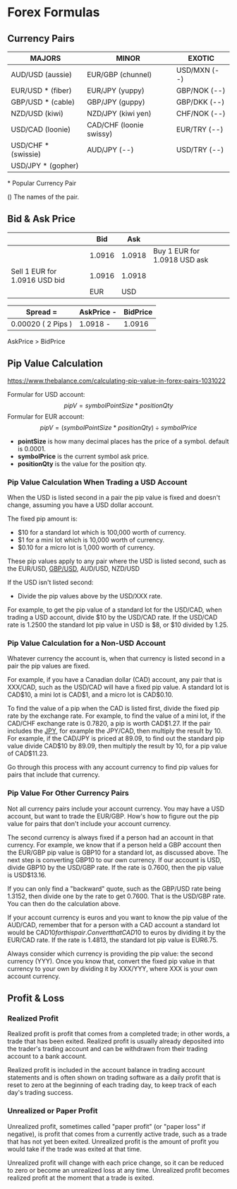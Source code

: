 # Forex Formulas

## Currency Pairs

| MAJORS              | MINOR                   | EXOTIC       |
| ------------------- | ----------------------- | ------------ |
| AUD/USD (aussie)    | EUR/GBP (chunnel)       | USD/MXN (--) |
| EUR/USD * (fiber)   | EUR/JPY (yuppy)         | GBP/NOK (--) |
| GBP/USD * (cable)   | GBP/JPY (guppy)         | GBP/DKK (--) |
| NZD/USD (kiwi)      | NZD/JPY (kiwi yen)      | CHF/NOK (--) |
| USD/CAD (loonie)    | CAD/CHF (loonie swissy) | EUR/TRY (--) |
| USD/CHF * (swissie) | AUD/JPY (--)            | USD/TRY (--) |
| USD/JPY * (gopher)  |                         |              |

\* Popular Currency Pair

() The names of the pair.



## Bid & Ask Price

|                               | Bid    | Ask    |                              |
| ----------------------------- | ------ | ------ | ---------------------------- |
|                               | 1.0916 | 1.0918 | Buy 1 EUR for 1.0918 USD ask |
| Sell 1 EUR for 1.0916 USD bid | 1.0916 | 1.0918 |                              |
|                               | EUR    | USD    |                              |

| Spread =           | AskPrice - | BidPrice |
| ------------------ | ---------- | -------- |
| 0.00020 ( 2 Pips ) | 1.0918 -   | 1.0916   |

AskPrice > BidPrice



## Pip Value Calculation

https://www.thebalance.com/calculating-pip-value-in-forex-pairs-1031022

Formular for USD account:
$$
pipV = symbolPointSize * positionQty
$$
Formular for EUR account:
$$
pipV = ( symbolPointSize * positionQty ) \div symbolPrice
$$


- **pointSize** is how many decimal places has the price of a symbol. default is 0.0001.
- **symbolPrice** is the current symbol ask price.
- **positionQty** is the value for the position qty.



### Pip Value Calculation When Trading a USD Account

When the USD is listed second in a pair the pip value is fixed and doesn't change, assuming you have a USD dollar account.

The fixed pip amount is:

- $10 for a standard lot which is 100,000 worth of currency.
- $1 for a mini lot which is 10,000 worth of currency.
- $0.10 for a micro lot is 1,000 worth of currency.

These pip values apply to any pair where the USD is listed second, such as the EUR/USD, [GBP/USD](https://www.thebalance.com/best-time-to-day-trade-the-gbp-usd-forex-pair-1031020), AUD/USD, NZD/USD

If the USD isn't listed second:

- Divide the pip values above by the USD/XXX rate. 

For example, to get the pip value of a standard lot for the USD/CAD, when trading a USD account, divide \$10 by the USD/CAD rate. If the USD/CAD rate is 1.2500 the standard lot pip value in USD is \$8, or \$10 divided by 1.25.



### Pip Value Calculation for a Non-USD Account

Whatever currency the account is, when that currency is listed second in a pair the pip values are fixed. 

For example, if you have a Canadian dollar (CAD) account, any pair that is XXX/CAD, such as the USD/CAD will have a fixed pip value. A standard lot is CAD\$10, a mini lot is CAD\$1, and a micro lot is CAD\$0.10.

To find the value of a pip when the CAD is listed first, divide the fixed pip rate by the exchange rate. For example, to find the value of a mini lot, if the CAD/CHF exchange rate is 0.7820, a pip is worth CAD$1.27.
If the pair includes the [JPY](https://www.thebalance.com/best-time-to-day-trade-the-usd-jpy-forex-pair-1031021), for example the JPY/CAD, then multiply the result by 10. For example, if the CAD/JPY is priced at 89.09, to find out the standard pip value divide CAD\$10 by 89.09, then multiply the result by 10, for a pip value of CAD\$11.23.

Go through this process with any account currency to find pip values for pairs that include that currency.



### Pip Value For Other Currency Pairs

Not all currency pairs include your account currency. You may have a USD account, but want to trade the EUR/GBP. How's how to figure out the pip value for pairs that don't include your account currency. 

The second currency is always fixed if a person had an account in that currency. For example, we know that if a person held a GBP account then the EUR/GBP pip value is GBP10 for a standard lot, as discussed above. The next step is converting GBP10 to our own currency. If our account is USD, divide GBP10 by the USD/GBP rate. If the rate is 0.7600, then the pip value is USD$13.16.

If you can only find a "backward" quote, such as the GBP/USD rate being 1.3152, then divide one by the rate to get 0.7600. That is the USD/GBP rate. You can then do the calculation above. 

If your account currency is euros and you want to know the pip value of the AUD/CAD, remember that for a person with a CAD account a standard lot would be CAD$10 for this pair. Convert that CAD$10 to euros by dividing it by the EUR/CAD rate. If the rate is 1.4813, the standard lot pip value is EUR6.75.

Always consider which currency is providing the pip value: the second currency (YYY). Once you know that, convert the fixed pip value in that currency to your own by dividing it by XXX/YYY, where XXX is your own account currency. 

## Profit & Loss

### Realized Profit

Realized profit is profit that comes from a completed trade; in other words, a trade that has been exited. Realized profit is usually already deposited into the trader's trading account and can be withdrawn from their trading account to a bank account.

Realized profit is included in the account balance in trading account statements and is often shown on trading software as a daily profit that is reset to zero at the beginning of each trading day, to keep track of each day's trading success.

### Unrealized or Paper Profit

Unrealized profit, sometimes called "paper profit" (or "paper loss" if negative), is profit that comes from a currently active trade, such as a trade that has not yet been exited. Unrealized profit is the amount of profit you would take if the trade was exited at that time.

Unrealized profit will change with each price change, so it can be reduced to zero or become an unrealized loss at any time. Unrealized profit becomes realized profit at the moment that a trade is exited.



